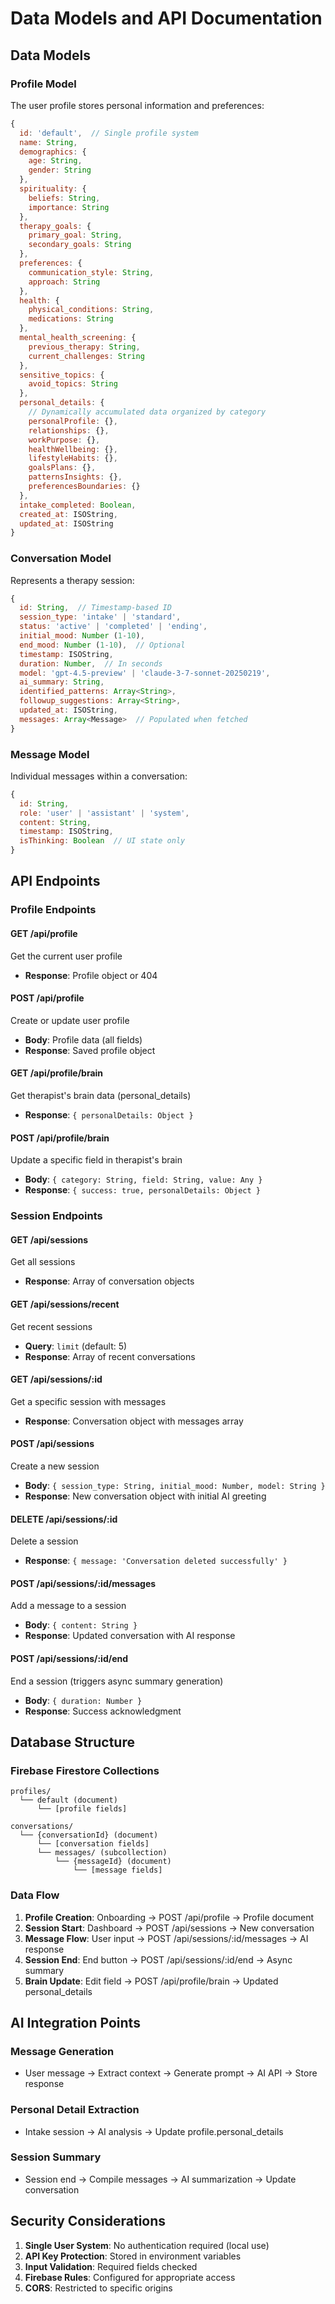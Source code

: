 # Data Models and API Documentation

## Data Models

### Profile Model

The user profile stores personal information and preferences:

```javascript
{
  id: 'default',  // Single profile system
  name: String,
  demographics: {
    age: String,
    gender: String
  },
  spirituality: {
    beliefs: String,
    importance: String
  },
  therapy_goals: {
    primary_goal: String,
    secondary_goals: String
  },
  preferences: {
    communication_style: String,
    approach: String
  },
  health: {
    physical_conditions: String,
    medications: String
  },
  mental_health_screening: {
    previous_therapy: String,
    current_challenges: String
  },
  sensitive_topics: {
    avoid_topics: String
  },
  personal_details: {
    // Dynamically accumulated data organized by category
    personalProfile: {},
    relationships: {},
    workPurpose: {},
    healthWellbeing: {},
    lifestyleHabits: {},
    goalsPlans: {},
    patternsInsights: {},
    preferencesBoundaries: {}
  },
  intake_completed: Boolean,
  created_at: ISOString,
  updated_at: ISOString
}
```

### Conversation Model

Represents a therapy session:

```javascript
{
  id: String,  // Timestamp-based ID
  session_type: 'intake' | 'standard',
  status: 'active' | 'completed' | 'ending',
  initial_mood: Number (1-10),
  end_mood: Number (1-10),  // Optional
  timestamp: ISOString,
  duration: Number,  // In seconds
  model: 'gpt-4.5-preview' | 'claude-3-7-sonnet-20250219',
  ai_summary: String,
  identified_patterns: Array<String>,
  followup_suggestions: Array<String>,
  updated_at: ISOString,
  messages: Array<Message>  // Populated when fetched
}
```

### Message Model

Individual messages within a conversation:

```javascript
{
  id: String,
  role: 'user' | 'assistant' | 'system',
  content: String,
  timestamp: ISOString,
  isThinking: Boolean  // UI state only
}
```

## API Endpoints

### Profile Endpoints

#### GET /api/profile
Get the current user profile
- **Response**: Profile object or 404

#### POST /api/profile
Create or update user profile
- **Body**: Profile data (all fields)
- **Response**: Saved profile object

#### GET /api/profile/brain
Get therapist's brain data (personal_details)
- **Response**: `{ personalDetails: Object }`

#### POST /api/profile/brain
Update a specific field in therapist's brain
- **Body**: `{ category: String, field: String, value: Any }`
- **Response**: `{ success: true, personalDetails: Object }`

### Session Endpoints

#### GET /api/sessions
Get all sessions
- **Response**: Array of conversation objects

#### GET /api/sessions/recent
Get recent sessions
- **Query**: `limit` (default: 5)
- **Response**: Array of recent conversations

#### GET /api/sessions/:id
Get a specific session with messages
- **Response**: Conversation object with messages array

#### POST /api/sessions
Create a new session
- **Body**: `{ session_type: String, initial_mood: Number, model: String }`
- **Response**: New conversation object with initial AI greeting

#### DELETE /api/sessions/:id
Delete a session
- **Response**: `{ message: 'Conversation deleted successfully' }`

#### POST /api/sessions/:id/messages
Add a message to a session
- **Body**: `{ content: String }`
- **Response**: Updated conversation with AI response

#### POST /api/sessions/:id/end
End a session (triggers async summary generation)
- **Body**: `{ duration: Number }`
- **Response**: Success acknowledgment

## Database Structure

### Firebase Firestore Collections

```
profiles/
  └── default (document)
      └── [profile fields]

conversations/
  └── {conversationId} (document)
      └── [conversation fields]
      └── messages/ (subcollection)
          └── {messageId} (document)
              └── [message fields]
```

### Data Flow

1. **Profile Creation**: Onboarding → POST /api/profile → Profile document
2. **Session Start**: Dashboard → POST /api/sessions → New conversation
3. **Message Flow**: User input → POST /api/sessions/:id/messages → AI response
4. **Session End**: End button → POST /api/sessions/:id/end → Async summary
5. **Brain Update**: Edit field → POST /api/profile/brain → Updated personal_details

## AI Integration Points

### Message Generation
- User message → Extract context → Generate prompt → AI API → Store response

### Personal Detail Extraction
- Intake session → AI analysis → Update profile.personal_details

### Session Summary
- Session end → Compile messages → AI summarization → Update conversation

## Security Considerations

1. **Single User System**: No authentication required (local use)
2. **API Key Protection**: Stored in environment variables
3. **Input Validation**: Required fields checked
4. **Firebase Rules**: Configured for appropriate access
5. **CORS**: Restricted to specific origins